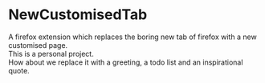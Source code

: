 # NewCustomisedTab
A firefox extension which replaces the boring new tab of firefox with a new customised page.<br>
This is a personal project.<br>
How about we replace it with a greeting, a todo list and an inspirational quote.
